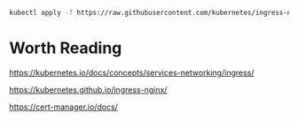 ```sh
kubectl apply -f https://raw.githubusercontent.com/kubernetes/ingress-nginx/controller-v1.8.0/deploy/static/provider/cloud/deploy.yaml
```

# Worth Reading
https://kubernetes.io/docs/concepts/services-networking/ingress/

https://kubernetes.github.io/ingress-nginx/

https://cert-manager.io/docs/
